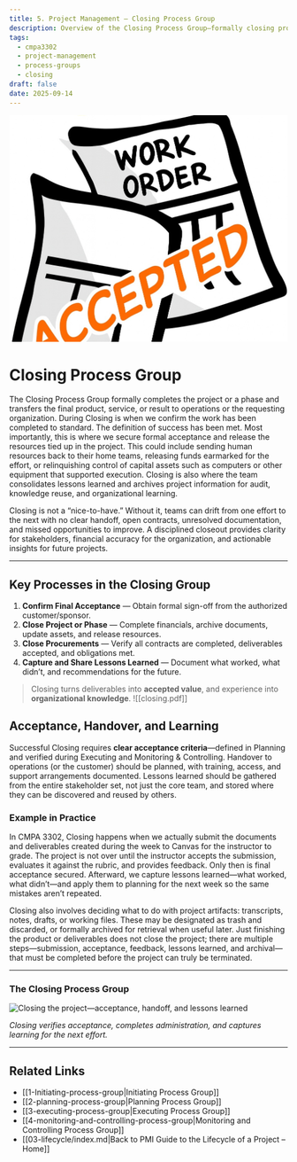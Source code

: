 ```yaml
---
title: 5. Project Management – Closing Process Group
description: Overview of the Closing Process Group—formally closing project or phase, verifying acceptance, releasing resources, and capturing lessons learned.
tags:
  - cmpa3302
  - project-management
  - process-groups
  - closing
draft: false
date: 2025-09-14
---
```

![250](https://github.com/JASYTIONLINE/r72-pmp-exam-prep-knowledge-base/blob/main/content/assets/accepted.jpg?raw=true)

# Closing Process Group

The Closing Process Group formally completes the project or a phase and transfers the final product, service, or result to operations or the requesting organization. During Closing is when we confirm the work has been completed to standard. The definition of success has been met. Most importantly, this is where we secure formal acceptance and release the resources tied up in the project. This could include sending human resources back to their home teams, releasing funds earmarked for the effort, or relinquishing control of capital assets such as computers or other equipment that supported execution. Closing is also where the team consolidates lessons learned and archives project information for audit, knowledge reuse, and organizational learning.

Closing is not a “nice-to-have.” Without it, teams can drift from one effort to the next with no clear handoff, open contracts, unresolved documentation, and missed opportunities to improve. A disciplined closeout provides clarity for stakeholders, financial accuracy for the organization, and actionable insights for future projects.

---

## Key Processes in the Closing Group

1. **Confirm Final Acceptance** — Obtain formal sign-off from the authorized customer/sponsor.  
2. **Close Project or Phase** — Complete financials, archive documents, update assets, and release resources.  
3. **Close Procurements** — Verify all contracts are completed, deliverables accepted, and obligations met.  
4. **Capture and Share Lessons Learned** — Document what worked, what didn’t, and recommendations for the future.  

> Closing turns deliverables into **accepted value**, and experience into **organizational knowledge**.
![[closing.pdf]]
## Acceptance, Handover, and Learning

Successful Closing requires **clear acceptance criteria**—defined in Planning and verified during Executing and Monitoring & Controlling. Handover to operations (or the customer) should be planned, with training, access, and support arrangements documented. Lessons learned should be gathered from the entire stakeholder set, not just the core team, and stored where they can be discovered and reused by others.

### Example in Practice

In CMPA 3302, Closing happens when we actually submit the documents and deliverables created during the week to Canvas for the instructor to grade. The project is not over until the instructor accepts the submission, evaluates it against the rubric, and provides feedback. Only then is final acceptance secured. Afterward, we capture lessons learned—what worked, what didn’t—and apply them to planning for the next week so the same mistakes aren’t repeated.

Closing also involves deciding what to do with project artifacts: transcripts, notes, drafts, or working files. These may be designated as trash and discarded, or formally archived for retrieval when useful later. Just finishing the product or deliverables does not close the project; there are multiple steps—submission, acceptance, feedback, lessons learned, and archival—that must be completed before the project can truly be terminated.

---

### The Closing Process Group

![Closing the project—acceptance, handoff, and lessons learned](close.jpg)

*Closing verifies acceptance, completes administration, and captures learning for the next effort.*

---

## Related Links

- [[1-Initiating-process-group|Initiating Process Group]]  
- [[2-planning-process-group|Planning Process Group]]  
- [[3-executing-process-group|Executing Process Group]]  
- [[4-monitoring-and-controlling-process-group|Monitoring and Controlling Process Group]]  
- [[03-lifecycle/index.md|Back to PMI Guide to the Lifecycle of a Project – Home]]
